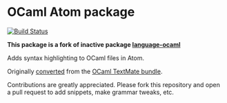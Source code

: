 # OCaml Atom package

[![Build Status](https://travis-ci.org/AndreasDahl/language-ocaml-fix.svg?branch=master)](https://travis-ci.org/AndreasDahl/language-ocaml-fix)

**This package is a fork of inactive package [language-ocaml](https://github.com/toroidal-code/language-ocaml)**

Adds syntax highlighting to OCaml files in Atom.

Originally [converted](https://atom.io/docs/latest/converting-a-text-mate-bundle) from the [OCaml TextMate bundle](https://github.com/textmate/ocaml.tmbundle).

Contributions are greatly appreciated.
Please fork this repository and open a pull request to add snippets, make grammar tweaks, etc.
